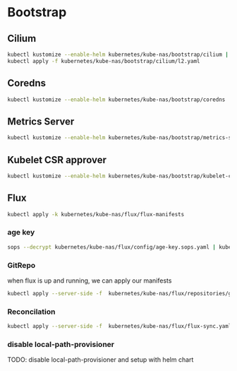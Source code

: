 # Bootstrap

## Cilium

```bash
kubectl kustomize --enable-helm kubernetes/kube-nas/bootstrap/cilium | kubectl apply -n kube-system -f -
kubectl apply -f kubernetes/kube-nas/bootstrap/cilium/l2.yaml
```

## Coredns

```bash
kubectl kustomize --enable-helm kubernetes/kube-nas/bootstrap/coredns | kubectl apply -n kube-system -f -
```

## Metrics Server

```bash
kubectl kustomize --enable-helm kubernetes/kube-nas/bootstrap/metrics-server | kubectl apply -n kube-system -f -
```

## Kubelet CSR approver

```bash
kubectl kustomize --enable-helm kubernetes/kube-nas/bootstrap/kubelet-csr-approver | kubectl apply -n kube-system -f -
```

## Flux

```bash
kubectl apply -k kubernetes/kube-nas/flux/flux-manifests
```

### age key

```bash
sops --decrypt kubernetes/kube-nas/flux/config/age-key.sops.yaml | kubectl apply -f -
```

### GitRepo

when flux is up and running, we can apply our manifests

```bash
kubectl apply --server-side -f  kubernetes/kube-nas/flux/repositories/git/home-ops.yaml
```

### Reconcilation

```bash
kubectl apply --server-side -f  kubernetes/kube-nas/flux/flux-sync.yaml
```

### disable local-path-provisioner

TODO: disable local-path-provisioner and setup with helm chart
